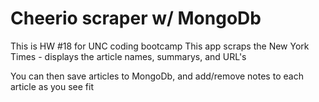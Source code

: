 # Cheerio scraper w/ MongoDb

This is HW #18 for UNC coding bootcamp
This app scraps the New York Times - displays the article names, summarys, and URL's

You can then save articles to MongoDb, and add/remove notes to each article as you see fit